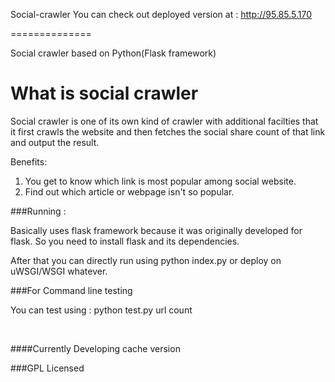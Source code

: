 Social-crawler
You can check out deployed version at : http://95.85.5.170

==============

Social crawler based on Python(Flask framework)


What is social crawler
=======================

Social crawler is one of its own kind of crawler with additional facilties that it first crawls the website and then fetches the social share count of that link and output the result.

Benefits:

1. You get to know which link is most popular among social website.
2. Find out which article or webpage isn't so popular.


###Running :

Basically uses flask framework because it was originally developed for flask. So you need to install flask and its dependencies.

After that you can directly run using python index.py or deploy on uWSGI/WSGI whatever.


###For Command line testing 

You can test using : python test.py url count


<br>



####Currently Developing cache version



###GPL Licensed
